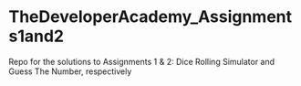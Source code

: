 # TheDeveloperAcademy_Assignments1and2
Repo for the solutions to Assignments 1 &amp; 2: Dice Rolling Simulator and Guess The Number, respectively
